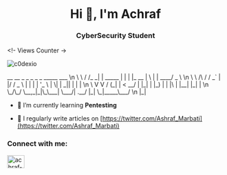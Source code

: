 <h1 align="center">Hi 👋, I'm Achraf</h1>
<h3 align="center">CyberSecurity Student</h3>

<!- Views Counter ->
<p align="left"> <img src="https://komarev.com/ghpvc/?username=c0dexio&label=Profile%20views&color=0e75b6&style=flat" alt="c0dexio" /> </p>

<p>
  __        __    _          _   _         _   _ _____ ___ \n  
\ \      / /_ _| | _____  | | | |_ __   | \ | | ____/ _ \ \n
 \ \ /\ / / _` | |/ / _ \ | | | | '_ \  |  \| |  _|| | | | \n
  \ V  V / (_| |   <  __/ | |_| | |_) | | |\  | |__| |_| | \n
   \_/\_/ \__,_|_|\_\___|  \___/| .__/  |_| \_|_____\___/  \n
                                |_|                       
</p>

- 🌱 I’m currently learning **Pentesting**

- 📝 I regularly write articles on [https://twitter.com/Ashraf_Marbati](https://twitter.com/Ashraf_Marbati)

<h3 align="left">Connect with me:</h3>
<p align="left">
<a href="https://linkedin.com/in/achraf-marbati" target="blank"><img align="center" src="https://raw.githubusercontent.com/rahuldkjain/github-profile-readme-generator/master/src/images/icons/Social/linked-in-alt.svg" alt="achraf-marbati" height="30" width="40" /></a>
</p>


